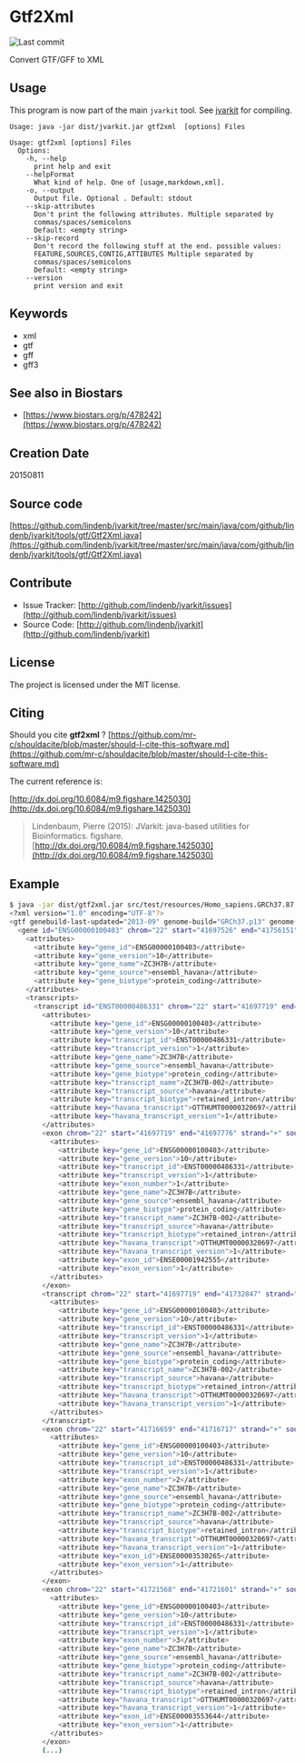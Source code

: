 # Gtf2Xml

![Last commit](https://img.shields.io/github/last-commit/lindenb/jvarkit.png)

Convert GTF/GFF to XML


## Usage


This program is now part of the main `jvarkit` tool. See [jvarkit](JvarkitCentral.md) for compiling.


```
Usage: java -jar dist/jvarkit.jar gtf2xml  [options] Files

Usage: gtf2xml [options] Files
  Options:
    -h, --help
      print help and exit
    --helpFormat
      What kind of help. One of [usage,markdown,xml].
    -o, --output
      Output file. Optional . Default: stdout
    --skip-attributes
      Don't print the following attributes. Multiple separated by 
      commas/spaces/semicolons 
      Default: <empty string>
    --skip-record
      Don't record the following stuff at the end. possible values: 
      FEATURE,SOURCES,CONTIG,ATTIBUTES Multiple separated by 
      commas/spaces/semicolons 
      Default: <empty string>
    --version
      print version and exit

```


## Keywords

 * xml
 * gtf
 * gff
 * gff3



## See also in Biostars

 * [https://www.biostars.org/p/478242](https://www.biostars.org/p/478242)



## Creation Date

20150811

## Source code 

[https://github.com/lindenb/jvarkit/tree/master/src/main/java/com/github/lindenb/jvarkit/tools/gtf/Gtf2Xml.java](https://github.com/lindenb/jvarkit/tree/master/src/main/java/com/github/lindenb/jvarkit/tools/gtf/Gtf2Xml.java)


## Contribute

- Issue Tracker: [http://github.com/lindenb/jvarkit/issues](http://github.com/lindenb/jvarkit/issues)
- Source Code: [http://github.com/lindenb/jvarkit](http://github.com/lindenb/jvarkit)

## License

The project is licensed under the MIT license.

## Citing

Should you cite **gtf2xml** ? [https://github.com/mr-c/shouldacite/blob/master/should-I-cite-this-software.md](https://github.com/mr-c/shouldacite/blob/master/should-I-cite-this-software.md)

The current reference is:

[http://dx.doi.org/10.6084/m9.figshare.1425030](http://dx.doi.org/10.6084/m9.figshare.1425030)

> Lindenbaum, Pierre (2015): JVarkit: java-based utilities for Bioinformatics. figshare.
> [http://dx.doi.org/10.6084/m9.figshare.1425030](http://dx.doi.org/10.6084/m9.figshare.1425030)



## Example

```bash
$ java -jar dist/gtf2xml.jar src/test/resources/Homo_sapiens.GRCh37.87.gtf.gz | xmllint --format - | head -n 100
<?xml version="1.0" encoding="UTF-8"?>
<gtf genebuild-last-updated="2013-09" genome-build="GRCh37.p13" genome-build-accession="NCBI:GCA_000001405.14" genome-date="2009-02" genome-version="GRCh37">
  <gene id="ENSG00000100403" chrom="22" start="41697526" end="41756151" strand="+" source="ensembl_havana" type="gene">
    <attributes>
      <attribute key="gene_id">ENSG00000100403</attribute>
      <attribute key="gene_version">10</attribute>
      <attribute key="gene_name">ZC3H7B</attribute>
      <attribute key="gene_source">ensembl_havana</attribute>
      <attribute key="gene_biotype">protein_coding</attribute>
    </attributes>
    <transcripts>
      <transcript id="ENST00000486331" chrom="22" start="41697719" end="41732847" strand="+" source="havana" type="transcript">
        <attributes>
          <attribute key="gene_id">ENSG00000100403</attribute>
          <attribute key="gene_version">10</attribute>
          <attribute key="transcript_id">ENST00000486331</attribute>
          <attribute key="transcript_version">1</attribute>
          <attribute key="gene_name">ZC3H7B</attribute>
          <attribute key="gene_source">ensembl_havana</attribute>
          <attribute key="gene_biotype">protein_coding</attribute>
          <attribute key="transcript_name">ZC3H7B-002</attribute>
          <attribute key="transcript_source">havana</attribute>
          <attribute key="transcript_biotype">retained_intron</attribute>
          <attribute key="havana_transcript">OTTHUMT00000320697</attribute>
          <attribute key="havana_transcript_version">1</attribute>
        </attributes>
        <exon chrom="22" start="41697719" end="41697776" strand="+" source="havana" type="exon">
          <attributes>
            <attribute key="gene_id">ENSG00000100403</attribute>
            <attribute key="gene_version">10</attribute>
            <attribute key="transcript_id">ENST00000486331</attribute>
            <attribute key="transcript_version">1</attribute>
            <attribute key="exon_number">1</attribute>
            <attribute key="gene_name">ZC3H7B</attribute>
            <attribute key="gene_source">ensembl_havana</attribute>
            <attribute key="gene_biotype">protein_coding</attribute>
            <attribute key="transcript_name">ZC3H7B-002</attribute>
            <attribute key="transcript_source">havana</attribute>
            <attribute key="transcript_biotype">retained_intron</attribute>
            <attribute key="havana_transcript">OTTHUMT00000320697</attribute>
            <attribute key="havana_transcript_version">1</attribute>
            <attribute key="exon_id">ENSE00001942555</attribute>
            <attribute key="exon_version">1</attribute>
          </attributes>
        </exon>
        <transcript chrom="22" start="41697719" end="41732847" strand="+" source="havana" type="transcript">
          <attributes>
            <attribute key="gene_id">ENSG00000100403</attribute>
            <attribute key="gene_version">10</attribute>
            <attribute key="transcript_id">ENST00000486331</attribute>
            <attribute key="transcript_version">1</attribute>
            <attribute key="gene_name">ZC3H7B</attribute>
            <attribute key="gene_source">ensembl_havana</attribute>
            <attribute key="gene_biotype">protein_coding</attribute>
            <attribute key="transcript_name">ZC3H7B-002</attribute>
            <attribute key="transcript_source">havana</attribute>
            <attribute key="transcript_biotype">retained_intron</attribute>
            <attribute key="havana_transcript">OTTHUMT00000320697</attribute>
            <attribute key="havana_transcript_version">1</attribute>
          </attributes>
        </transcript>
        <exon chrom="22" start="41716659" end="41716717" strand="+" source="havana" type="exon">
          <attributes>
            <attribute key="gene_id">ENSG00000100403</attribute>
            <attribute key="gene_version">10</attribute>
            <attribute key="transcript_id">ENST00000486331</attribute>
            <attribute key="transcript_version">1</attribute>
            <attribute key="exon_number">2</attribute>
            <attribute key="gene_name">ZC3H7B</attribute>
            <attribute key="gene_source">ensembl_havana</attribute>
            <attribute key="gene_biotype">protein_coding</attribute>
            <attribute key="transcript_name">ZC3H7B-002</attribute>
            <attribute key="transcript_source">havana</attribute>
            <attribute key="transcript_biotype">retained_intron</attribute>
            <attribute key="havana_transcript">OTTHUMT00000320697</attribute>
            <attribute key="havana_transcript_version">1</attribute>
            <attribute key="exon_id">ENSE00003530265</attribute>
            <attribute key="exon_version">1</attribute>
          </attributes>
        </exon>
        <exon chrom="22" start="41721568" end="41721601" strand="+" source="havana" type="exon">
          <attributes>
            <attribute key="gene_id">ENSG00000100403</attribute>
            <attribute key="gene_version">10</attribute>
            <attribute key="transcript_id">ENST00000486331</attribute>
            <attribute key="transcript_version">1</attribute>
            <attribute key="exon_number">3</attribute>
            <attribute key="gene_name">ZC3H7B</attribute>
            <attribute key="gene_source">ensembl_havana</attribute>
            <attribute key="gene_biotype">protein_coding</attribute>
            <attribute key="transcript_name">ZC3H7B-002</attribute>
            <attribute key="transcript_source">havana</attribute>
            <attribute key="transcript_biotype">retained_intron</attribute>
            <attribute key="havana_transcript">OTTHUMT00000320697</attribute>
            <attribute key="havana_transcript_version">1</attribute>
            <attribute key="exon_id">ENSE00003553644</attribute>
            <attribute key="exon_version">1</attribute>
          </attributes>
        </exon>
        (...)
```


